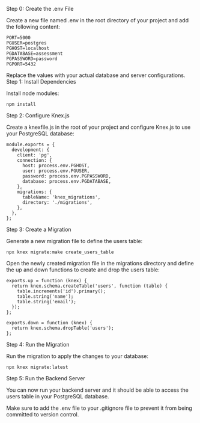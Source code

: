 Step 0: Create the .env File

Create a new file named .env in the root directory of your project and add the following content:

    PORT=5000
    PGUSER=postgres
    PGHOST=localhost
    PGDATABASE=assessment
    PGPASSWORD=password
    PGPORT=5432

Replace the values with your actual database and server configurations.
Step 1: Install Dependencies

Install node modules:

    npm install

Step 2: Configure Knex.js

Create a knexfile.js in the root of your project and configure Knex.js to use your PostgreSQL database:

    module.exports = {
      development: {
        client: 'pg',
        connection: {
          host: process.env.PGHOST,
          user: process.env.PGUSER,
          password: process.env.PGPASSWORD,
          database: process.env.PGDATABASE,
        },
        migrations: {
          tableName: 'knex_migrations',
          directory: './migrations',
        },
      },
    };

Step 3: Create a Migration

Generate a new migration file to define the users table:

    npx knex migrate:make create_users_table

Open the newly created migration file in the migrations directory and define the up and down functions to create and drop the users table:

    exports.up = function (knex) {
      return knex.schema.createTable('users', function (table) {
        table.increments('id').primary();
        table.string('name');
        table.string('email');
      });
    };
    
    exports.down = function (knex) {
      return knex.schema.dropTable('users');
    };

Step 4: Run the Migration

Run the migration to apply the changes to your database:

    npx knex migrate:latest

Step 5: Run the Backend Server

You can now run your backend server and it should be able to access the users table in your PostgreSQL database.

Make sure to add the .env file to your .gitignore file to prevent it from being committed to version control.
